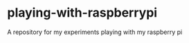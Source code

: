 playing-with-raspberrypi
========================

A repository for my experiments playing with my raspberry pi

